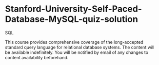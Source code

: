 # Stanford-University-Self-Paced-Database-MySQL-quiz-solution

SQL

This course provides comprehensive coverage of the long-accepted standard query language for relational database systems. The content will be available indefinitely. You will be notified by email of any changes to content availability beforehand.

